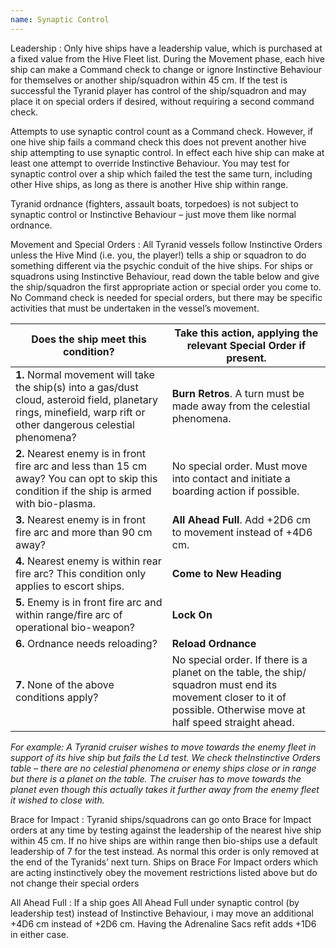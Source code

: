 ```yaml
--- 
name: Synaptic Control
--- 
```

Leadership
: Only hive ships have a leadership value, which is purchased at a fixed value from the Hive Fleet list. During the Movement phase, each hive ship can make a Command check to change or ignore Instinctive Behaviour for themselves or another ship/squadron within 45 cm. If the test is successful the Tyranid player has control of the ship/squadron and may place it on special orders if desired, without requiring a second command check.

Attempts to use synaptic control count as a Command check. However, if one hive ship fails a command check this does not prevent another hive ship attempting to use synaptic control. In effect each hive ship can make at least one attempt to override Instinctive Behaviour. You may test for synaptic control over a ship which failed the test the same turn, including other Hive ships, as long as there is another Hive ship within range. 

Tyranid ordnance (fighters, assault boats, torpedoes) is not subject to synaptic control or Instinctive Behaviour – just move them like normal ordnance.

Movement and Special Orders
: All Tyranid vessels follow Instinctive Orders unless the Hive Mind (i.e. you, the player!) tells a ship or squadron to do something different via the psychic conduit of the hive ships. For ships or squadrons using Instinctive Behaviour, read down the table below and give the ship/squadron the first appropriate action or special order you come to. No Command check is needed for special orders, but there may be specific activities that must be undertaken in the vessel’s movement. 

| Does the ship meet this condition? | Take this action, applying the relevant **Special Order** if present. |
| --- | --- |
| **1.** Normal movement will take the ship(s) into a gas/dust cloud, asteroid field, planetary rings, minefield, warp rift or other dangerous celestial phenomena? | **Burn Retros**. A turn must be made away from the celestial phenomena. |
| **2.** Nearest enemy is in front fire arc and less than 15 cm away? You can opt to skip this condition if the ship is armed with bio-plasma. | No special order. Must move into contact and initiate a boarding action if possible. |
| **3.** Nearest enemy is in front fire arc and more than 90 cm away?| **All Ahead Full**. Add +2D6 cm to movement instead of +4D6 cm. |
| **4.** Nearest enemy is within rear fire arc? This condition only applies to escort ships. | **Come to New Heading**|
| **5.** Enemy is in front fire arc and within range/fire arc of operational bio-weapon?| **Lock On** |
| **6.** Ordnance needs reloading? | **Reload Ordnance** |
| **7.** None of the above conditions apply?| No special order. If there is a planet on the table, the ship/ squadron must end its movement closer to it of possible. Otherwise move at half speed straight ahead.|


_For example: A Tyranid cruiser wishes to move towards the enemy fleet in support of its hive ship but fails the Ld test. We check theInstinctive Orders table – there are no celestial phenomena or enemy ships close or in range but there is a planet on the table. The cruiser has to move towards the planet even though this actually takes it further away from the enemy fleet it wished to close with._

Brace for Impact
: Tyranid ships/squadrons can go onto Brace for Impact orders at any time by testing against the leadership of the nearest hive ship within 45 cm. If no hive ships are within range then bio-ships use a default leadership of 7 for the test instead. 
As normal this order is only removed at the end of the Tyranids’ next turn. Ships on Brace For Impact orders which are acting instinctively obey the movement restrictions listed above but do not change their special orders

All Ahead Full
: If a ship goes All Ahead Full under synaptic control (by leadership test) instead of Instinctive Behaviour, i  may move an additional +4D6 cm instead of +2D6 cm. Having the Adrenaline Sacs refit adds +1D6 in either case.